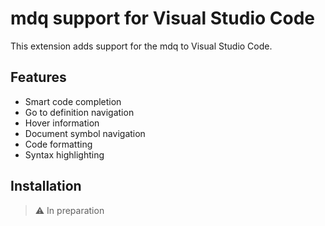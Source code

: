 # mdq support for Visual Studio Code

This extension adds support for the mdq to Visual Studio Code.

## Features

- Smart code completion
- Go to definition navigation
- Hover information
- Document symbol navigation
- Code formatting
- Syntax highlighting

## Installation

> ⚠️ In preparation
